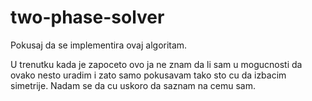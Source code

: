 # two-phase-solver
Pokusaj da se implementira ovaj algoritam.

U trenutku kada je zapoceto ovo ja ne znam da li sam u mogucnosti da ovako nesto uradim i zato samo pokusavam tako sto cu da izbacim simetrije.
Nadam se da cu uskoro da saznam na cemu sam.
